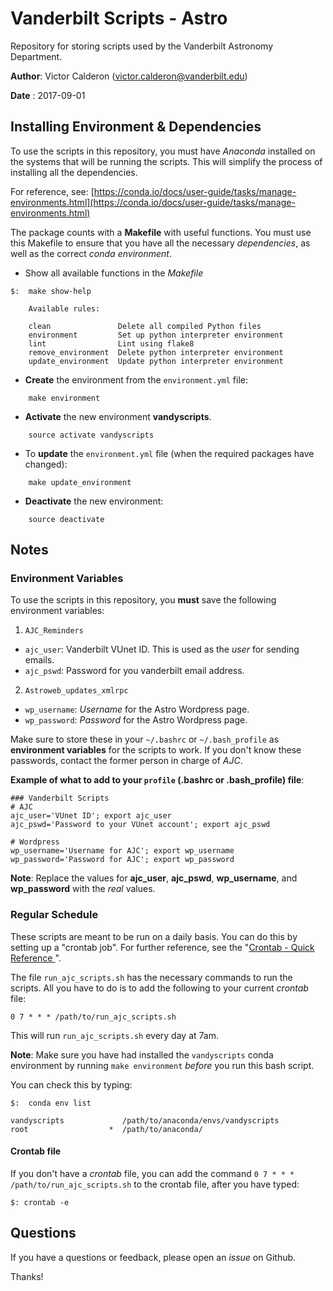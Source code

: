 # Vanderbilt Scripts - Astro
Repository for storing scripts used by the Vanderbilt Astronomy Department.

**Author**: Victor Calderon ([victor.calderon@vanderbilt.edu](mailto:victor.calderon@vanderbilt.edu))

**Date**  : 2017-09-01

## Installing Environment & Dependencies
To use the scripts in this repository, you must have _Anaconda_ installed on the systems that will be running the scripts. This will simplify the process of installing all the dependencies.

For reference, see: [https://conda.io/docs/user-guide/tasks/manage-environments.html](https://conda.io/docs/user-guide/tasks/manage-environments.html)

The package counts with a __Makefile__ with useful functions. You must use this Makefile to ensure that you have all the necessary _dependencies_, as well as the correct _conda environment_. 

* Show all available functions in the _Makefile_

```
$: 	make show-help
	
	Available rules:
	
	clean               Delete all compiled Python files
	environment         Set up python interpreter environment
	lint                Lint using flake8
	remove_environment  Delete python interpreter environment
	update_environment  Update python interpreter environment
```

* __Create__ the environment from the `environment.yml` file:

```
	make environment
```

* __Activate__ the new environment __vandyscripts__.

```
	source activate vandyscripts
```

* To __update__ the `environment.yml` file (when the required packages have changed):

```
	make update_environment
```

* __Deactivate__ the new environment:

```
	source deactivate
```


## Notes
### Environment Variables
To use the scripts in this repository, you __must__ save the following environment variables:

1. `AJC_Reminders`
  * `ajc_user`: Vanderbilt VUnet ID. This is used as the _user_ for sending emails.
  * `ajc_pswd`: Password for you vanderbilt email address.
2. `Astroweb_updates_xmlrpc`
  * `wp_username`: _Username_ for the Astro Wordpress page.
  * `wp_password`: _Password_ for the Astro Wordpress page.

Make sure to store these in your `~/.bashrc` or `~/.bash_profile` as __environment variables__ for the scripts to work. If you don't know these passwords, contact the former person in charge of *AJC*.

__Example of what to add to your `profile` (.bashrc or .bash_profile) file__:

```
### Vanderbilt Scripts
# AJC
ajc_user='VUnet ID'; export ajc_user
ajc_pswd='Password to your VUnet account'; export ajc_pswd

# Wordpress
wp_username='Username for AJC'; export wp_username
wp_password='Password for AJC'; export wp_password
```

__Note__: Replace the values for __ajc_user__, __ajc_pswd__, __wp_username__, and __wp_password__ with the _real_ values.

### Regular Schedule
These scripts are meant to be run on a daily basis. You can do this by setting up a "crontab job". For further reference, see the "[Crontab - Quick Reference ](http://www.adminschoice.com/crontab-quick-reference)".

The file `run_ajc_scripts.sh` has the necessary commands to run the scripts.
All you have to do is to add the following to your current _crontab_ file:

```
0 7 * * * /path/to/run_ajc_scripts.sh
```

This will run `run_ajc_scripts.sh` every day at 7am.

__Note__: Make sure you have had installed the `vandyscripts` conda environment by running `make environment` _before_ you run this bash script.

You can check this by typing:

```
$: 	conda env list

vandyscripts             /path/to/anaconda/envs/vandyscripts
root                  *  /path/to/anaconda/
```

#### Crontab file
If you don't have a _crontab_ file, you can add the command `0 7 * * * /path/to/run_ajc_scripts.sh` to the crontab file, after you have typed:

```
$: crontab -e
```

## Questions

If you have a questions or feedback, please open an _issue_ on Github.

Thanks!